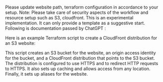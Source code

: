 
Please update website path, terraform configuration in accordance to your setup.
Note: Please take care of security aspects of the workflow and resource setup such as S3, cloudfront. This is an experimental implementation. It can only provide a template as a suggestive start.
Following is documentation passed by ChatGPT : 


Here is an example Terraform script to create a CloudFront distribution for an S3 website:



This script creates an S3 bucket for the website, an origin access identity for the bucket, and a CloudFront distribution that points to the S3 bucket. The distribution is configured to use HTTPS and to redirect HTTP requests to HTTPS. It also sets up caching and allows access from any location. Finally, it sets up aliases for the website.